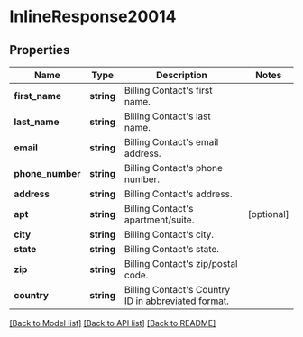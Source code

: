 # InlineResponse20014

## Properties
Name | Type | Description | Notes
------------ | ------------- | ------------- | -------------
**first_name** | **string** | Billing Contact&#39;s first name. | 
**last_name** | **string** | Billing Contact&#39;s last name. | 
**email** | **string** | Billing Contact&#39;s email address. | 
**phone_number** | **string** | Billing Contact&#39;s phone number. | 
**address** | **string** | Billing Contact&#39;s address. | 
**apt** | **string** | Billing Contact&#39;s apartment/suite. | [optional] 
**city** | **string** | Billing Contact&#39;s city. | 
**state** | **string** | Billing Contact&#39;s state. | 
**zip** | **string** | Billing Contact&#39;s zip/postal code. | 
**country** | **string** | Billing Contact&#39;s Country [ID](https://marketplace.zoom.us/docs/api-reference/other-references/abbreviation-lists#countries) in abbreviated format. | 

[[Back to Model list]](../README.md#documentation-for-models) [[Back to API list]](../README.md#documentation-for-api-endpoints) [[Back to README]](../README.md)



